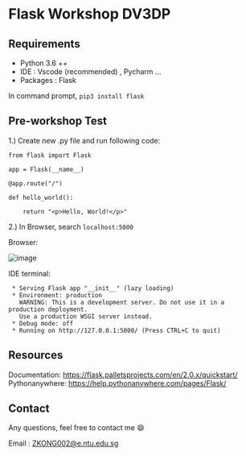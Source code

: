 # Flask Workshop DV3DP

## Requirements

* Python 3.6 ++ 
* IDE : Vscode (recommended) , Pycharm ...
* Packages : Flask

In command prompt,
`pip3 install flask`

## Pre-workshop Test

1.) Create new .py file and run following code: 

    from flask import Flask

    app = Flask(__name__)

    @app.route("/")

    def hello_world():

        return "<p>Hello, World!</p>" 

2.) In Browser, search `localhost:5000`

Browser: 

![image](https://user-images.githubusercontent.com/66476775/146496508-8fb652d8-e35d-4f90-ad8c-e46d85d3739c.png)

IDE terminal:

     * Serving Flask app "__init__" (lazy loading)
     * Environment: production
       WARNING: This is a development server. Do not use it in a production deployment.
       Use a production WSGI server instead.
     * Debug mode: off
     * Running on http://127.0.0.1:5000/ (Press CTRL+C to quit)

## Resources
Documentation: https://flask.palletsprojects.com/en/2.0.x/quickstart/
Pythonanywhere: https://help.pythonanywhere.com/pages/Flask/

## Contact

Any questions, feel free to contact me 😄

Email : ZKONG002@e.ntu.edu.sg
